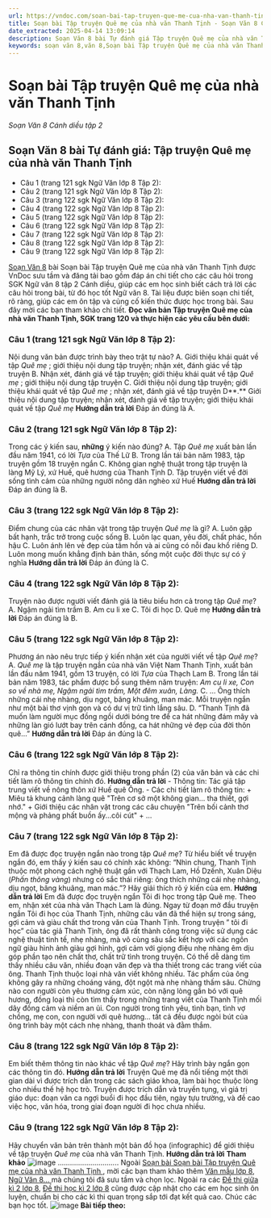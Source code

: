 ```yaml
---
url: https://vndoc.com/soan-bai-tap-truyen-que-me-cua-nha-van-thanh-tinh-315135
title: Soạn bài Tập truyện Quê mẹ của nhà văn Thanh Tịnh - Soạn Văn 8 Cánh diều tập 2 - VnDoc.com
date_extracted: 2025-04-14 13:09:14
description: Soạn Văn 8 bài Tự đánh giá Tập truyện Quê mẹ của nhà văn Thanh Tịnh là bài soạn mẫu thuộc chương trình Ngữ văn lớp 8, học kì 2. Mời các bạn cùng tham khảo bài soạn để chuẩn bị cho bài học sắp tới của mình.
keywords: soạn văn 8,văn 8,Soạn bài Tập truyện Quê mẹ của nhà văn Thanh Tịnh,ngữ văn 8,soan van 8,soạn văn lớp 8,giải văn 8,soạn văn 8 tập 2,soạn văn 8 Tập truyện Quê mẹ của nhà văn Thanh Tịnh,soạn Tập truyện Quê mẹ của nhà văn Thanh Tịnh,soạn văn 8 cánh diều,văn 8 cánh diều,ngữ văn 8 cánh diều
---
```


# Soạn bài Tập truyện Quê mẹ của nhà văn Thanh Tịnh
 _Soạn Văn 8 Cánh diều tập 2_
## **Soạn Văn 8 bài Tự đánh giá: Tập truyện Quê mẹ của nhà văn Thanh Tịnh**
  * Câu 1 \(trang 121 sgk Ngữ Văn lớp 8 Tập 2\):
  * Câu 2 \(trang 121 sgk Ngữ Văn lớp 8 Tập 2\):
  * Câu 3 \(trang 122 sgk Ngữ Văn lớp 8 Tập 2\):
  * Câu 4 \(trang 122 sgk Ngữ Văn lớp 8 Tập 2\):
  * Câu 5 \(trang 122 sgk Ngữ Văn lớp 8 Tập 2\):
  * Câu 6 \(trang 122 sgk Ngữ Văn lớp 8 Tập 2\):
  * Câu 7 \(trang 122 sgk Ngữ Văn lớp 8 Tập 2\):
  * Câu 8 \(trang 122 sgk Ngữ Văn lớp 8 Tập 2\):
  * Câu 9 \(trang 122 sgk Ngữ Văn lớp 8 Tập 2\):

[Soạn Văn 8](<https://vndoc.com/ngu-van-8-canh-dieu>) bài Soạn bài Tập truyện Quê mẹ của nhà văn Thanh Tịnh được VnDoc sưu tầm và đăng tải bao gồm đáp án chi tiết cho các câu hỏi trong SGK Ngữ văn 8 tập 2 Cánh diều, giúp các em học sinh biết cách trả lời các câu hỏi trong bài, từ đó học tốt Ngữ văn 8. Tài liệu được biên soạn chi tiết, rõ ràng, giúp các em ôn tập và củng cố kiến thức được học trong bài. Sau đây mời các bạn tham khảo chi tiết.
**Đọc văn bản Tập truyện Quê mẹ của nhà văn Thanh Tịnh, SGK trang 120 và thực hiện các yêu cầu bên dưới:**
### **Câu 1 \(trang 121 sgk Ngữ Văn lớp 8 Tập 2\):**
Nội dung văn bản được trình bày theo trật tự nào?
A. Giới thiệu khái quát về tập _Quê mẹ_ ; giới thiệu nội dung tập truyện; nhận xét, đánh giác về tập truyện
B. Nhận xét, đánh giá về tập truyện; giới thiệu khái quát về tập _Quê mẹ_ ; giới thiệu nội dung tập truyện
C. Giới thiệu nội dung tập truyện; giới thiệu khái quát về tập _Quê mẹ_ ; nhận xét, đánh giá về tập truyện
D**.** Giới thiệu nội dung tập truyện; nhận xét, đánh giá về tập truyện; giới thiệu khái quát về tập _Quê mẹ_
**Hướng dẫn trả lời**
Đáp án đúng là A.
### **Câu 2 \(trang 121 sgk Ngữ Văn lớp 8 Tập 2\):**
Trong các ý kiến sau, **những** ý kiến nào đúng?
A. Tập _Quê mẹ_ xuất bản lần đầu năm 1941, có lời _Tựa_ của Thế Lữ
B. Trong lần tái bản năm 1983, tập truyện gồm 18 truyện ngắn
C. Không gian nghệ thuật trong tập truyện là làng Mỹ Lý, xứ Huế, quê hương của Thanh Tịnh
D. Tập truyện viết về đời sống tình cảm của những người nông dân nghèo xứ Huế
**Hướng dẫn trả lời**
Đáp án đúng là B.
### **Câu 3 \(trang 122 sgk Ngữ Văn lớp 8 Tập 2\):**
Điểm chung của các nhân vật trong tập truyện _Quê mẹ_ là gì?
A. Luôn gặp bất hạnh, trắc trở trong cuộc sống
B. Luôn lạc quan, yêu đời, chất phác, hồn hậu
C. Luôn ánh lên vẻ đẹp của tâm hồn và ai cũng có nỗi đau khổ riêng
D. Luôn mong muốn khẳng định bản thân, sống một cuộc đời thực sự có ý nghĩa
**Hướng dẫn trả lời**
Đáp án đúng là C.
### **Câu 4 \(trang 122 sgk Ngữ Văn lớp 8 Tập 2\):**
Truyện nào được người viết đánh giá là tiêu biểu hơn cả trong tập _Quê mẹ_?
A. Ngậm ngải tìm trầm
B. Am cu li xe
C. Tôi đi học
D. Quê mẹ
**Hướng dẫn trả lời**
Đáp án đúng là B.
### **Câu 5 \(trang 122 sgk Ngữ Văn lớp 8 Tập 2\):**
Phương án nào nêu trực tiếp ý kiến nhận xét của người viết về tập _Quê mẹ_?
A. _Quê mẹ_ là tập truyện ngắn của nhà văn Việt Nam Thanh Tịnh, xuất bản lần đầu năm 1941, gồm 13 truyện, có lời _Tựa_ của Thạch Lam
B. Trong lần tái bản năm 1983, tác phẩm được bổ sung thêm năm truyện: _Am cu li xe, Con so về nhà mẹ, Ngậm ngải tìm trầm, Một đêm xuân, Làng._
C. … Ông thích những cái nhẹ nhàng, dịu ngọt, bâng khuâng, man mác. Mỗi truyện ngắn như một bài thơ vịnh gọn và có dư vị trữ tình lắng sâu.
D. “Thanh Tịnh đã muốn làm người mục đồng ngồi dưới bóng tre để ca hát những đám mây và những làn gió lướt bay trên cánh đồng, ca hát những vẻ đẹp của đời thôn quê…”
**Hướng dẫn trả lời**
Đáp án đúng là C.
### **Câu 6 \(trang 122 sgk Ngữ Văn lớp 8 Tập 2\):**
Chỉ ra thông tin chính được giới thiệu trong phần \(2\) của văn bản và các chi tiết làm rõ thông tin chính đó.
**Hướng dẫn trả lời**
\- Thông tin: Tác giả tập trung viết về nông thôn xứ Huế quê Ông.
\- Các chi tiết làm rõ thông tin:
\+ Miêu tả khung cảnh làng quê "Trên cơ sở một không gian... tha thiết, gợi nhớ."
\+ Giới thiệu các nhân vật trong các câu chuyện "Trên bối cảnh thơ mộng và phảng phất buồn ấy...côi cút"
\+ …
### **Câu 7 \(trang 122 sgk Ngữ Văn lớp 8 Tập 2\):**
Em đã được đọc truyện ngắn nào trong tập _Quê mẹ_? Từ hiểu biết về truyện ngắn đó, em thấy ý kiến sau có chính xác không: “Nhìn chung, Thanh Tịnh thuộc một phong cách nghệ thuật gần với Thạch Lam, Hồ Dzếnh, Xuân Diệu \(_Phấn thông vàng_\) nhưng có sắc thái riêng: ông thích những cái nhẹ nhàng, dịu ngọt, bâng khuâng, man mác.”? Hãy giải thích rõ ý kiến của em.
**Hướng dẫn trả lời**
Em đã được đọc truyện ngắn Tôi đi học trong tập Quê mẹ. Theo em, nhận xét của nhà văn Thạch Lam là đúng.
Ngay từ đoạn mở đầu truyện ngắn Tôi đi học của Thanh Tịnh, những câu văn đã thể hiện sự trong sáng, gợi cảm và giàu chất thơ trong văn của Thanh Tịnh. Trong truyện ” tôi đi học” của tác giả Thanh Tịnh, ông đã rất thành công trong việc sử dụng các nghệ thuật tinh tế, nhẹ nhàng, mà vô cùng sâu sắc kết hợp với các ngôn ngữ giàu hình ảnh giàu gợi hình, gợi cảm với giọng điệu nhẹ nhàng êm dịu góp phần tạo nên chất thơ, chất trữ tình trong truyện. Có thể dễ dàng tìm thấy nhiều câu văn, nhiều đoạn văn đẹp và tha thiết trong các trang viết của ông. Thanh Tịnh thuộc loại nhà văn viết không nhiều. Tác phẩm của ông không gây ra những choáng váng, đột ngột mà nhẹ nhàng thấm sâu. Chừng nào con người còn yêu thương cảm xúc, còn nặng lòng gắn bó với quê hương, đồng loại thì còn tìm thấy trong những trang viết của Thanh Tịnh mối dây đồng cảm và niềm an ủi. Con người trong tình yêu, tình bạn, tình vợ chồng, mẹ con, con người với quê hương... tất cả đều được ngòi bút của ông trình bày một cách nhẹ nhàng, thanh thoát và đằm thắm.
### **Câu 8 \(trang 122 sgk Ngữ Văn lớp 8 Tập 2\):**
Em biết thêm thông tin nào khác về tập _Quê mẹ_? Hãy trình bày ngắn gọn các thông tin đó.
**Hướng dẫn trả lời**
Truyện Quê mẹ đã nổi tiếng một thời gian dài vì được trích dẫn trong các sách giáo khoa, làm bài học thuộc lòng cho nhiều thế hệ học trò. Truyện được trích dẫn và truyền tụng, vì giá trị giáo dục: đoạn văn ca ngợi buổi đi học đầu tiên, ngày tựu trường, và đề cao việc học, văn hóa, trong giai đoạn người đi học chưa nhiều.
### **Câu 9 \(trang 122 sgk Ngữ Văn lớp 8 Tập 2\):**
Hãy chuyển văn bản trên thành một bản đồ họa \(infographic\) để giới thiệu về tập truyện _Quê mẹ_ của nhà văn Thanh Tịnh.
**Hướng dẫn trả lời**
**Tham khảo**
![image](https://i.vdoc.vn/data/image/2024/02/05/tu-danh-gia-tap-truyen-que-me-cua-nha-van-thanh-tinh.png)
..............................
Ngoài [Soạn bài Soạn bài Tập truyện Quê mẹ của nhà văn Thanh Tịnh ](<https://vndoc.com/soan-bai-gioi-thieu-mot-cuon-sach-315133>), mời các bạn tham khảo thêm [Văn mẫu lớp 8](<https://vndoc.com/van-mau-lop8>), [Ngữ Văn 8... ](<https://vndoc.com/ngu-van-lop8>)mà chúng tôi đã sưu tầm và chọn lọc. Ngoài ra các [Đề thi giữa kì 2 lớp 8,](<https://vndoc.com/de-thi-giua-ki-2-lop8>) [Đề thi học kì 2 lớp 8](<https://vndoc.com/de-thi-hoc-ki-2-lop8>) cũng được cập nhật cho các em học sinh ôn luyện, chuẩn bị cho các kì thi quan trọng sắp tới đạt kết quả cao. Chúc các bạn học tốt.
![image](https://i.vdoc.vn/data/image/2022/08/26/ban-tay.svg) **Bài tiếp theo:**
